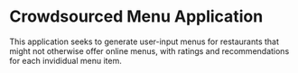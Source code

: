 # Crowdsourced Menu Application

This application seeks to generate user-input menus for restaurants that might not otherwise offer online menus, with ratings and recommendations for each invididual menu item.
